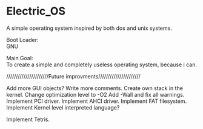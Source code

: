 # Electric_OS  
  
A simple operating system inspired by both dos and unix systems.  

Boot Loader:  
GNU  
  
Main Goal:  
To create a simple and completely useless operating system, because i can.  
  
//////////////////////Future improvments//////////////////////   
  
Add more GUI objects?
Write more comments.
Create own stack in the kernel.
Change optimization level to -O2
Add -Wall and fix all warnings.
Implement PCI driver.
Implement AHCI driver.
Implement FAT filesystem.
Implement Kernel level interpreted language?

Implement Tetris.
